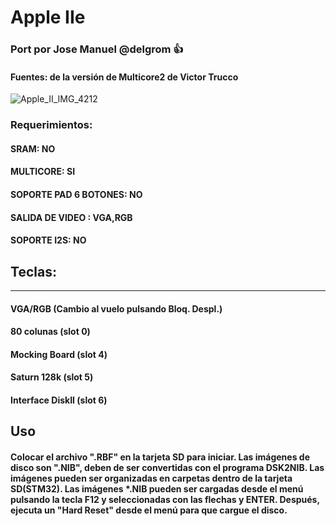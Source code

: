 # Apple IIe

### Port por Jose Manuel @delgrom :+1: 
#### Fuentes: de la versión de Multicore2 de Victor Trucco

![Apple_II_IMG_4212](https://user-images.githubusercontent.com/31018768/93654124-414fd280-fa1c-11ea-9bb4-2b765e01e70c.jpg)

### Requerimientos: 

#### SRAM: NO

#### MULTICORE: SI

#### SOPORTE PAD 6 BOTONES: NO

#### SALIDA DE VIDEO : VGA,RGB

#### SOPORTE I2S: NO

## Teclas:
-------------
#### VGA/RGB (Cambio al vuelo pulsando Bloq. Despl.)
#### 80 colunas (slot 0)
#### Mocking Board (slot 4)
#### Saturn 128k (slot 5)
#### Interface DiskII (slot 6)

Uso
---
#### Colocar el archivo ".RBF" en la tarjeta SD para iniciar. Las imágenes de disco son ".NIB", deben de ser convertidas con el programa DSK2NIB. Las imágenes pueden ser organizadas en carpetas dentro de la tarjeta SD(STM32). Las imágenes *.NIB pueden ser cargadas desde el menú pulsando la tecla F12 y seleccionadas con las flechas y ENTER. Después, ejecuta un "Hard Reset" desde el menú para que cargue el disco.


